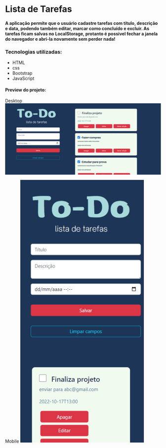 # Lista de Tarefas
#### A aplicação permite que o usuário cadastre tarefas com título, descrição e data, podendo também editar, marcar como concluído e excluir. As tarefas ficam salvas no LocalStorage, protanto é possivel fechar a janela do navegador e abri-la novamente sem perder nada!

### Tecnologias utilizadas:
- HTML
- css
- Bootstrap
- JavaScript


#### Preview do projeto:

Desktop
<img  alt="todo preview desktop" src="img/preview.png" width="700px"/>

Mobile
<img  alt="todo preview mobile" src="img/previewMobile.png" width="400px"/>

